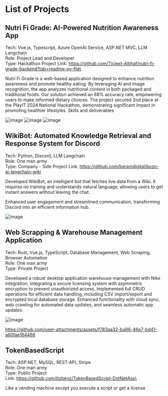 # List of Projects


## Nutri Fi Grade: AI-Powered Nutrition Awareness App

Tech: Vue.js, Typescript, Azure OpenAI Service, ASP.NET MVC, LLM Langchain\
Role: Project Lead and Developer\
Type: Hackathon Project
Link: https://github.com/Ticlext-Altihaf/nutri-fi-grade-backend?tab=readme-ov-file\

Nutri Fi Grade is a web-based application designed to enhance nutrition awareness and promote healthy eating. By leveraging AI and image recognition, the app analyzes nutritional content in both packaged and traditional foods. Our solution achieved an 88% accuracy rate, empowering users to make informed dietary choices. The project secured 2nd place at the PlayIT 2024 National Hackathon, demonstrating significant impact in promoting healthier lifestyles.
Skills and deliverables

![image](https://github.com/user-attachments/assets/03403933-2966-46c9-8c40-31cd80dbfcf8)
![image](https://github.com/user-attachments/assets/37139880-99ce-4dcd-b4e8-0d0ccbb075e8)
![image](https://github.com/user-attachments/assets/6ac70702-5f19-460c-a341-dc4a10589352)

## WikiBot: Automated Knowledge Retrieval and Response System for Discord
Tech: Python, Discord, LLM Langchain\
Role: One man army\
Type: Company - Side Project
Link: https://github.com/beranidigital/bozo-ai-langchain-wiki

Developed WikiBot, an intelligent bot that fetches live data from a Wiki. It requires no training and understands natural language, allowing users to get instant answers without leaving the chat.

Enhanced user engagement and streamlined communication, transforming Discord into an efficient information hub.

![image](https://github.com/user-attachments/assets/0567e5e5-fc80-4d78-9932-a183d08c2f2f)


## Web Scrapping & Warehouse Management Application
Tech: Rust, Vue.js, TypeScript, Database Management, Web Scraping, Browser Automation\
Role: One man army\
Type: Private Project

Developed a robust desktop application warehouse management with Nike integration, integrating a secure licensing system with asymmetric encryption to prevent unauthorized access. Implemented full CRUD operations for efficient data handling, including CSV import/export and encrypted local database storage. Enhanced functionality with cloud sync, web crawling for automated data updates, and seamless automatic app updates.


![image](https://github.com/user-attachments/assets/f16d6aa6-0554-4a36-8069-cd1f863f4c89)


https://github.com/user-attachments/assets/f783aa32-ba96-46e7-bd41-a60fae184468


## TokenBasedScript
Tech: ASP.NET, MySQL, REST-API, Stripe\
Role: One man army\
Type: Public Project\
Link: https://github.com/Itzbenz/TokenBasedScript-DotNetAsp\

Like a vending machine except you execute a script or get a license
